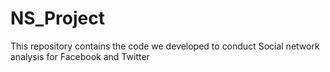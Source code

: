 # NS_Project
This repository contains the code we developed to conduct Social network analysis for Facebook and Twitter
